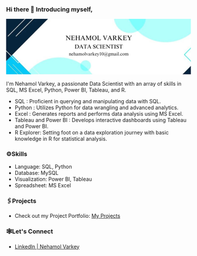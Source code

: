 ### Hi there 👋 Introducing myself,

<img width="2000" alt="Coding" src="https://github.com/NehamolVarkey/NehamolVarkey/blob/main/profile_bg.png">



I'm Nehamol Varkey, a passionate Data Scientist with an array of skills in SQL, MS Excel, Python, Power BI, Tableau, and R.<br>
<ul>
<li>SQL : Proficient in querying and manipulating data with SQL.</li>
<li>Python : Utilizes Python for data wrangling and advanced analytics.</li>
<li>Excel : Generates reports and performs data analysis using MS Excel.</li>
<li>Tableau and Power BI : Develops interactive dashboards using Tableau and Power BI.</li>
<li>R Explorer: Setting foot on a data exploration journey with basic knowledge in R for statistical analysis.</li></ul>

<h3>⚙️Skills</h3>
<ul>
<li>Language: SQL, Python</li>
<li>Database: MySQL</li>
<li>Visualization: Power BI, Tableau</li>
<li>Spreadsheet: MS Excel</li></ul>

<h3>🖇️Projects</h3>
<ul>
<li><p>Check out my Project Portfolio: <a href="https://github.com/NehamolVarkey/Portfolio_Nehamol_Varkey">My Projects</a></p></li></ul>

<h3>🕸️Let's Connect</h3>
<ul>
 <li><a href="https://www.linkedin.com/in/nehamol-varkey-41ab34267">Linkedln | Nehamol Varkey</a><br></li>
</ul>
<!--
**Mariyajoseph24/Mariyajoseph24** is a ✨ _special_ ✨ repository because its `README.md` (this file) appears on your GitHub profile.

Here are some ideas to get you started:

- 🔭 I’m currently working on ...SOMETHING FISHYY
- 🌱 I’m currently learning ...
- 👯 I’m looking to collaborate on ...
- 🤔 I’m looking for help with ...
- 💬 Ask me about ...
- 📫 How to reach me: ...
- 😄 Pronouns: ...
- ⚡ Fun fact: ...
-->
